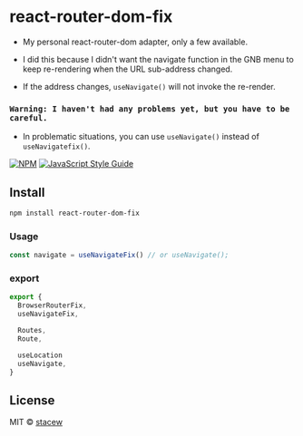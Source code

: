 # react-router-dom-fix

- My personal react-router-dom adapter, only a few available.

- I did this because I didn't want the navigate function in the GNB menu to keep re-rendering when the URL sub-address changed.
- If the address changes, `useNavigate()` will not invoke the re-render.

### `Warning: I haven't had any problems yet, but you have to be careful. `

- In problematic situations, you can use `useNavigate()` instead of `useNavigatefix()`.

[![NPM](https://img.shields.io/npm/v/react-router-dom-fix.svg)](https://www.npmjs.com/package/react-router-dom-fix) [![JavaScript Style Guide](https://img.shields.io/badge/code_style-standard-brightgreen.svg)](https://standardjs.com)

## Install

```bash
npm install react-router-dom-fix
```

### Usage

```ts
const navigate = useNavigateFix() // or useNavigate();
```

### export

```ts
export {
  BrowserRouterFix,
  useNavigateFix,

  Routes,
  Route,

  useLocation
  useNavigate,
}
```

## License

MIT © [stacew](https://github.com/stacew)
